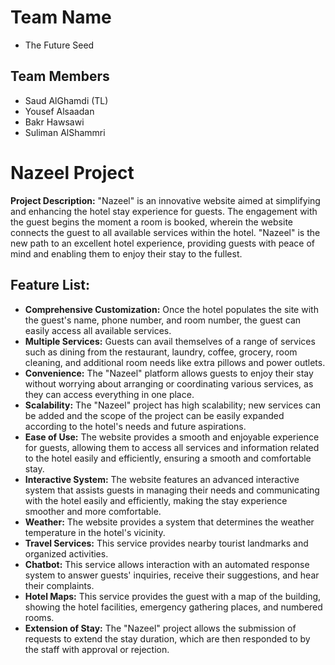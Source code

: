 # Team Name
- The Future Seed
## Team Members
- Saud AlGhamdi (TL)
- Yousef Alsaadan
- Bakr Hawsawi
- Suliman AlShammri




#  Nazeel Project

**Project Description:** "Nazeel" is an innovative website aimed at simplifying and enhancing the hotel stay experience for guests. The engagement with the guest begins the moment a room is booked, wherein the website connects the guest to all available services within the hotel. "Nazeel" is the new path to an excellent hotel experience, providing guests with peace of mind and enabling them to enjoy their stay to the fullest.


## Feature List:

-   **Comprehensive Customization:** Once the hotel populates the site with the guest's name, phone number, and room number, the guest can easily access all available services.
-   **Multiple Services:** Guests can avail themselves of a range of services such as dining from the restaurant, laundry, coffee, grocery, room cleaning, and additional room needs like extra pillows and power outlets.
-   **Convenience:** The "Nazeel" platform allows guests to enjoy their stay without worrying about arranging or coordinating various services, as they can access everything in one place.
-   **Scalability:** The "Nazeel" project has high scalability; new services can be added and the scope of the project can be easily expanded according to the hotel's needs and future aspirations.
-   **Ease of Use:** The website provides a smooth and enjoyable experience for guests, allowing them to access all services and information related to the hotel easily and efficiently, ensuring a smooth and comfortable stay.
-   **Interactive System:** The website features an advanced interactive system that assists guests in managing their needs and communicating with the hotel easily and efficiently, making the stay experience smoother and more comfortable.
-   **Weather:** The website provides a system that determines the weather temperature in the hotel's vicinity.
-   **Travel Services:** This service provides nearby tourist landmarks and organized activities.
-   **Chatbot:** This service allows interaction with an automated response system to answer guests' inquiries, receive their suggestions, and hear their complaints.
-   **Hotel Maps:** This service provides the guest with a map of the building, showing the hotel facilities, emergency gathering places, and numbered rooms.
-   **Extension of Stay:** The "Nazeel" project allows the submission of requests to extend the stay duration, which are then responded to by the staff with approval or rejection.

